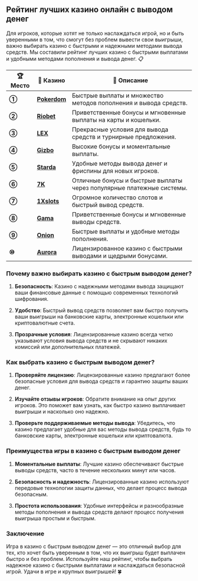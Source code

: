 ## Рейтинг лучших казино онлайн с выводом денег

Для игроков, которые хотят не только наслаждаться игрой, но и быть уверенными в том, что смогут без проблем вывести свои выигрыши, важно выбирать казино с быстрыми и надежными методами вывода средств. Мы составили рейтинг лучших казино с быстрыми выплатами и удобными методами пополнения и вывода денег. 📋

| **🏆 Место** | **🎰 Казино** | **💬 Описание** |
|-------------|-------------|----------------|
| **①** | [**Pokerdom**](https://brandplay.link/4k77v2yx) | Быстрые выплаты и множество методов пополнения и вывода средств. |
| **②** | [**Riobet**](https://brandplay.link/7xBLTPyj) | Приветственные бонусы и мгновенные выплаты на карты и кошельки. |
| **③** | [**LEX**](https://brandplay.link/zW4hdDFV) | Прекрасные условия для вывода средств и турнирные предложения. |
| **④** | [**Gizbo**](https://brandplay.link/bprXw4YV) | Высокие бонусы и моментальные выплаты. |
| **⑤** | [**Starda**](https://brandplay.link/fB7xwRFL) | Удобные методы вывода денег и фриспины для новых игроков. |
| **⑥** | [**7K**](https://brandplay.link/BvQyFShp) | Отличные бонусы и быстрые выплаты через популярные платежные системы. |
| **⑦** | [**1Xslots**](https://brandplay.link/hSB1khtr) | Огромное количество слотов и быстрый вывод средств. |
| **⑧** | [**Gama**](https://brandplay.link/j6NMKsDz) | Приветственные бонусы и мгновенные выводы средств. |
| **⑨** | [**Onion**](https://brandplay.link/zBGRVpQ9) | Быстрые выплаты и удобные методы пополнения. |
| **⑩** | [**Aurora**](https://10trafic-stat2.com/click/668546556bcc6313411604bd/6766/13032/subaccount) | Лицензированное казино с быстрыми выводами и щедрыми бонусами. |

### Почему важно выбирать казино с быстрым выводом денег?

1. **Безопасность**: Казино с надежными методами вывода защищают ваши финансовые данные с помощью современных технологий шифрования.
   
2. **Удобство**: Быстрый вывод средств позволяет вам быстро получить ваши выигрыши на банковские карты, электронные кошельки или криптовалютные счета.
   
3. **Прозрачные условия**: Лицензированные казино всегда четко указывают условия вывода средств и не скрывают никаких комиссий или дополнительных платежей.

### Как выбрать казино с быстрым выводом денег?

1. **Проверяйте лицензию**: Лицензированные казино предлагают более безопасные условия для вывода средств и гарантию защиты ваших денег.
   
2. **Изучайте отзывы игроков**: Обратите внимание на опыт других игроков. Это поможет вам узнать, как быстро казино выплачивает выигрыши и насколько оно надежно.
   
3. **Проверьте поддерживаемые методы вывода**: Убедитесь, что казино предлагает удобные для вас методы вывода средств, будь то банковские карты, электронные кошельки или криптовалюта.

### Преимущества игры в казино с быстрым выводом денег

1. **Моментальные выплаты**: Лучшие казино обеспечивают быстрые выводы средств, часто в течение нескольких минут или часов.
   
2. **Безопасность и надежность**: Лицензированные казино используют передовые технологии защиты данных, что делает процесс вывода безопасным.
   
3. **Простота использования**: Удобные интерфейсы и разнообразные методы пополнения и вывода средств делают процесс получения выигрыша простым и быстрым.

### Заключение
Игра в казино с быстрым выводом денег — это отличный выбор для тех, кто хочет быть уверенным в том, что их выигрыш будет выплачен быстро и без проблем. Используйте наш рейтинг, чтобы выбрать надежное казино с быстрыми выплатами и наслаждаться безопасной игрой. Удачи в игре и крупных выигрышей! 🍀
